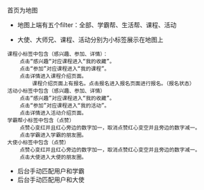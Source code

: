 首页为地图

* 地图上端有五个filter：全部、学霸帮、生活帮、课程、活动

* 大使、大师兄、课程、活动分别为小标签展示在地图上

```
课程小标签中包含（感兴趣、参加、详情）：
    点击“感兴趣“对应课程进入“我的收藏”。
    点击“参加”对应课程进入“我的课程”。
    点击详情进入课程介绍页面。
        课程介绍页面上有报名。点击报名进入报名页面进行报名。（报名状态）
活动小标签中包含（感兴趣、参加、详情）
    点击“感兴趣”对应课程进入“我的收藏”。
    点击“参加”对应课程进入“我的活动”。
    点击详情进入活动介绍页面。
学霸帮小标签中包含（点赞）
    点赞心变红并且红心旁边的数字加一，取消点赞红心变空并且旁边的数字减一。
    点击学霸进入学霸的朋友圈。
大使小标签中包含（点赞）
    点赞心变红并且红心旁边的数字加一，取消点赞红心变空并且旁边的数字减一。
    点击大使进入大使的朋友圈。
```

* 后台手动匹配用户和学霸
* 后台手动匹配用户和大使



